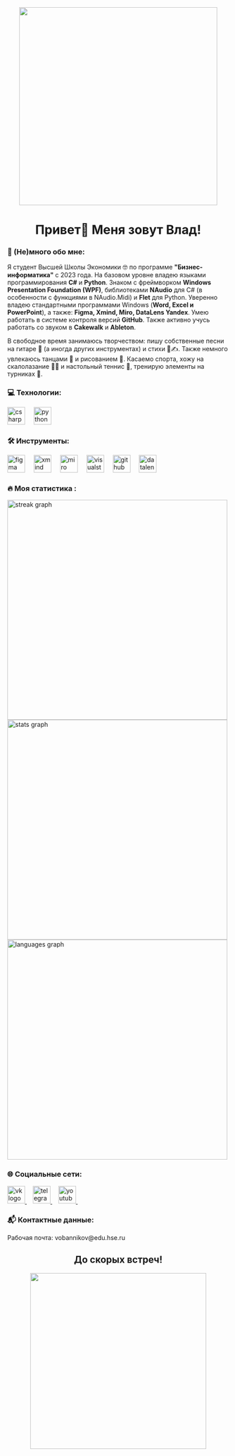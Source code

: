 <div id="header" align="center">
  <img src="https://i.giphy.com/media/v1.Y2lkPTc5MGI3NjExejNpeGl2YXd0bW11NjZxY3E5M3RmcG14Mm41dGgxOHA5b2k4dHBsNyZlcD12MV9pbnRlcm5hbF9naWZfYnlfaWQmY3Q9Zw/6r8L3lj9xyeZjyUBiC/giphy.gif" width="450"/>
</div>


[//]: # "Приветствую тебя, любитель заглянуть в чужой код!"
<h1 align="center">Привет👋 Меня зовут Влад!</h1>

<h3 align="left">👀 (Не)много обо мне:</h3>
<p align="left">
Я студент Высшей Школы Экономики 🤓 по программе <strong>"Бизнес-информатика"</strong> с 2023 года. 
На базовом уровне владею языками программирования <strong>C#</strong> и <strong>Python</strong>. 
Знаком с фреймворком <strong>Windows Presentation Foundation (WPF)</strong>, библиотеками <strong>NAudio</strong> для C# (в особенности с функциями в NAudio.Midi) и <strong>Flet</strong> для Python. 
Уверенно владею стандартными программами Windows (<strong>Word, Excel и PowerPoint</strong>), а также: <strong>Figma, Xmind, Miro, DataLens Yandex</strong>. 
Умею работать в системе контроля версий <strong>GitHub</strong>. 
Также активно учусь работать со звуком в <strong>Cakewalk</strong> и <strong>Ableton</strong>. 
</p>
<p align="left">
В свободное время занимаюсь творчеством: пишу собственные песни на гитаре 🎸 (а иногда других инструментах) и стихи 📜✍. Также немного увлекаюсь танцами 🕺 и рисованием 🎨. Касаемо спорта, хожу на скалолазание 🧗‍♂️ и настольный теннис 🏓, тренирую элементы на турниках 💪.
</p>


<h3 align="left">💻 Технологии:</h3>
<div align="left">
  <img src="https://cdn.jsdelivr.net/gh/devicons/devicon/icons/csharp/csharp-original.svg" height="40" alt="csharp logo" />
  <img width="12" />
  <img src="https://cdn.jsdelivr.net/gh/devicons/devicon/icons/python/python-original.svg" height="40" alt="python logo" />
  <img width="12" />
</div>

<h3 align="left">🛠️ Инструменты:</h3>
<div align="left">
  <img src="https://skillicons.dev/icons?i=figma" height="40" alt="figma logo" />
  <img width="12" />
  <img src="https://github.com/user-attachments/assets/f088a8f2-ccec-4f54-b6b5-e759eb84e511" height="40" alt="xmind logo" />
  <img width="12" /> 
  <img src="https://github.com/user-attachments/assets/4ff385eb-5ca1-4094-9250-064bf55ce335" height="40" alt="miro logo" />
  <img width="12" /> 
  <img src="https://cdn.jsdelivr.net/gh/devicons/devicon/icons/visualstudio/visualstudio-plain.svg" height="40" alt="visualstudio logo" />
  <img width="12" />
  <img src="https://github.com/user-attachments/assets/80fd3728-7bf9-4baa-a999-f63544953db3" height="40" alt="github logo" />
  <img width="12" /> 
  <img src="https://avatars.mds.yandex.net/i?id=5646a88bc75f530726ef9d13b1953a8e_l-10414582-images-thumbs&n=13" height="40" alt="datalens logo" />
  <img width="12" />
</div>


<h3 align="left">🔥 Моя статистика :</h3>
<div align="left">
  <img src="http://github-readme-streak-stats.herokuapp.com?user=Art-Rock-Climber&theme=dark&locale=ru&mode=daily&hide_border=false&border_radius=5" width="500" alt="streak graph" />
</div>

<div align="left">
  <img src="https://github-readme-stats.vercel.app/api?username=Art-Rock-Climber&theme=dark&locale=ru&hide_title=false&hide_rank=false&show_icons=true&include_all_commits=true&count_private=true&disable_animations=false&hide_border=false" width="500" alt="stats graph" />
</div>

<div align="left">
  <img src="https://github-readme-stats.vercel.app/api/top-langs?username=Art-Rock-Climber&theme=dark&locale=ru&hide_title=false&layout=compact&card_width=400langs_count=5&hide_border=false" width="500" alt="languages graph" />
</div>


<h3 align="left">🌐 Социальные сети:</h3>
<div align="left">
  <a href="https://vk.com/art_rock_climber" target="_blank">
    <img src="https://img.shields.io/static/v1?message=VK&logo=vk&label=&color=0077FF&logoColor=white&labelColor=&style=for-the-badge" height="40" alt="vk logo" />
  </a>
  <img width="10" />
  
  <a href="https://t.me/soonmaythewlademarcome" target="_blank">
    <img src="https://img.shields.io/static/v1?message=Telegram&logo=telegram&label=&color=229ED9&logoColor=white&labelColor=&style=for-the-badge" height="40" alt="telegram logo" />
  </a>
  <img width="10" />
  
  <a href="https://www.youtube.com/@artrockclimber" target="_blank">
    <img src="https://img.shields.io/static/v1?message=YouTube&logo=youtube&label=&color=FF0000&logoColor=white&labelColor=&style=for-the-badge" height="40" alt="youtube logo" />
  </a>
  <img width="10" />
</div>


<h3 align="left">📬 Контактные данные:</h3>
Рабочая почта: vobannikov@edu.hse.ru


<h2 align="center">До скорых встреч!</h2>
<div id="header" align="center">
  <img src="https://media.giphy.com/media/s0aJKJuQaZ3rO/giphy.gif?cid=ecf05e471qnmg4v48llmeid38zchg2xx35h597vgyf08m4jl&ep=v1_gifs_search&rid=giphy.gif&ct=g" width="400"/>
</div>

<!--
Заходите как-нибудь ещё!
Приятного кодинга ;)
-->
